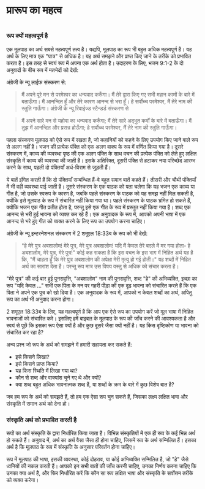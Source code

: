 # प्रारूप का महत्व

 #

### रूप क्यों महत्वपूर्ण है

एक मूलपाठ का अर्थ सबसे महत्वपूर्ण तत्व है। यद्यपि, मूलपाठ का रूप भी बहुत अधिक महत्वपूर्ण है। यह अर्थ के लिए मात्र एक "पात्र" से अधिक है। यह अर्थ समझने और प्राप्त किए जाने के तरीके को प्रभावित करता है। इस तरह से स्वयं रूप में अपना एक अर्थ होता है। उदाहरण के लिए, भजन 9:1-2 के दो अनुवादों के बीच रूप में मतभेदों को देखें: 

अंग्रेजी के न्यू लाईफ संस्करण से:

> मैं अपने पूरे मन से परमेश्वर का धन्यवाद करूँगा। मैं तेरे द्वारा किए गए सभी महान कामों के बारे में बताऊँगा। मैं आनन्दित हूँ और तेरे कारण आनन्द से भरा हूँ। हे सर्वोच्च परमेश्वर, मैं तेरे नाम की स्तुति गाऊँगा। अंग्रेजी के न्यू रिवाईज्ड स्टैन्डर्ड संस्करण से

> मैं अपने सारे मन से यहोवा का धन्यवाद करूँगा;
> मैं तेरे सारे अद्भुत कर्मों के बारे में बताऊँगा।
> मैं तुझ में आनन्दित और प्रसन्न होऊँगा;
> हे सर्वोच्च परमेश्वर, मैं तेरे नाम की स्तुति गाऊँगा।

पहला संस्करण मूलपाठ को ऐसे रूप में रखता है, जो कहानियों को कहने के लिए उपयोग किए जाने वाले रूप से अलग नहीं है। भजन की प्रत्येक पंक्ति को एक अलग वाक्य के रूप में वर्णित किया गया है। दूसरे संस्करण में, काव्य की व्यवस्था पृष्ठ की एक अलग पंक्ति के साथ वचन की प्रत्येक पंक्ति को लेते हुए लक्षित संस्कृति में काव्य की व्यवस्था की जाती है। इसके अतिरिक्त, दूसरी पंक्ति से हटाकर नया परिच्छेद आरम्भ करने के साथ, पहली दो पंक्तियाँ अर्ध-विराम से जुड़ती हैं।

ये बातें इंगित करती हैं कि दो पंक्तियाँ सम्बन्धित हैं-वे बहुत समान बातें कहते हैं। तीसरी और चौथी पंक्तियाँ में भी वही व्यवस्था पाई जाती है। दूसरे संस्करण के एक पाठक को पता चलेगा कि यह भजन एक काव्य या गीत है, जो उसके स्वरूप के कारण है, जबकि पहले संस्करण के पाठक को यह समझ नहीं मिल सकती है, क्योंकि इसे मूलपाठ के रूप में संचारित नहीं किया गया था। पहले संस्करण के पाठक भ्रमित हो सकते हैं, क्योंकि भजन एक गीत प्रतीत होता है, परन्तु इसे एक गीत के रूप में प्रस्तुत नहीं किया गया है। शब्द एक आनन्द से भरी हुई भावना को व्यक्त कर रहे हैं। एक अनुवादक के रूप में, आपको अपनी भाषा में एक आनन्द से भरे हुए गीत को व्यक्त करने के लिए रूप का उपयोग करना चाहिए। 

अंग्रेजी के न्यू इन्टरनेशनल संस्करण में 2 शमूएल 18:33ब के रूप को भी देखें:

> "हे मेरे पुत्र अबशालोम! मेरे पुत्र, मेरे पुत्र अबशालोम! यदि मैं केवल तेरे बदले में मर गया होता- हे अबशालोम, मेरे पुत्र, मेरे पुत्र!" कोई कह सकता है कि इस वचन के इस भाग में निहित अर्थ यह है कि, "मैं चाहता हूँ कि मेरे पुत्र अबशालोम की अपेक्षा मेरी मृत्यु हो गई होती।" यह शब्दों में निहित अर्थ का सारांश देता है। परन्तु रूप मात्र उस विषय वस्तु से अधिक को संचार करता है।

"मेरे पुत्र" की कई बार हुई पुनरावृत्ति, "अबशालोम" नाम की पुनरावृत्ति, शब्द "हे" की अभिव्यक्ति, इच्छा का रूप "यदि केवल ..." सभी एक पिता के मन पर गहरी पीड़ा की एक दृढ़ भावना को संचारित करते हैं कि एक पिता ने अपने एक पुत्र को खो दिया है। एक अनुवादक के रूप में, आपको न केवल शब्दों का अर्थ, अपितु रूप का अर्थ भी अनुवाद करना होगा।

2 शमूएल 18:33ब के लिए, यह महत्वपूर्ण है कि आप एक ऐसे रूप का उपयोग करें जो मूल भाषा में निहित भावनाओं को संचारित करे। इसलिए हमें बाइबल के मूलपाठ के रूप की जाँच करने की आवश्यकता है और स्वयं से पूछें कि इसका रूप ऐसा क्यों है और कुछ दूसरे जैसा क्यों नहीं है। यह किस दृष्टिकोण या भावना को संचारित कर रहा है?

अन्य प्रश्न जो रूप के अर्थ को समझने में हमारी सहायता कर सकते हैं:

* इसे किसने लिखा?
* इसे किसने प्राप्त किया?
* यह किस स्थिति में लिखा गया था?
* कौन से शब्द और वाक्यांश चुने गए थे और क्यों?
* क्या शब्द बहुत अधिक भावनात्मक शब्द हैं, या शब्दों के क्रम के बारे में कुछ विशेष बात है?

जब हम रूप के अर्थ को समझते हैं, तो हम एक ऐसा रूप चुन सकते हैं, जिसका लक्ष्य लक्षित भाषा और संस्कृति में समान अर्थ को देना हो।

### संस्कृति अर्थ को प्रभावित करती है

रूपों का अर्थ संस्कृति के द्वारा निर्धारित किया जाता है। विभिन्न संस्कृतियों में एक ही रूप के कई भिन्न अर्थ हो सकते हैं। अनुवाद में, अर्थ का अर्थ वैसा जैसा ही होना चाहिए, जिसमें रूप के अर्थ सम्मिलित हैं। इसका अर्थ है कि मूलपाठ के रूप में संस्कृति के अनुसार परिवर्तन होना चाहिए।

रूप में मूलपाठ की भाषा, इसकी व्यवस्था, कोई दोहराव, या कोई अभिव्यक्ति सम्मिलित है, जो "हे" जैसे ध्वनियों की नकल करती हैं। आपको इन सभी बातों की जाँच करनी चाहिए, उनका निर्णय करना चाहिए कि उनका क्या अर्थ है, और फिर निर्धारित करें कि कौन सा रूप लक्षित भाषा और संस्कृति के सर्वोत्तम तरीके को व्यक्त करेगा।
